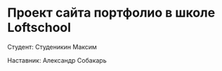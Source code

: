 # Проект сайта портфолио в школе Loftschool

Студент: Студеникин Максим

Наставник: Александр Собакарь
